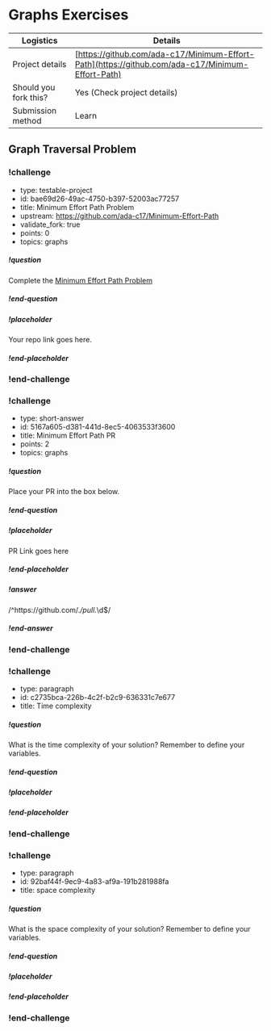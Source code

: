 # Graphs Exercises

| Logistics             | Details                                         |
| --------------------- | ----------------------------------------        |
| Project details       | [https://github.com/ada-c17/Minimum-Effort-Path](https://github.com/ada-c17/Minimum-Effort-Path)  |
| Should you fork this? | Yes (Check project details)                     |
| Submission method     | Learn                                           |


## Graph Traversal Problem

<!-- >>>>>>>>>>>>>>>>>>>>>> BEGIN CHALLENGE >>>>>>>>>>>>>>>>>>>>>> -->
<!-- Replace everything in square brackets [] and remove brackets  -->

### !challenge

* type: testable-project
* id: bae69d26-49ac-4750-b397-52003ac77257
* title: Minimum Effort Path Problem
* upstream: https://github.com/ada-c17/Minimum-Effort-Path
* validate_fork: true
* points: 0
* topics: graphs

##### !question

Complete the [Minimum Effort Path Problem](https://github.com/ada-c17/Minimum-Effort-Path)

##### !end-question

##### !placeholder

Your repo link goes here.

##### !end-placeholder

<!-- other optional sections -->
<!-- !hint - !end-hint (markdown, users can see after a failed attempt) -->
<!-- !rubric - !end-rubric (markdown, instructors can see while scoring a checkpoint) -->
<!-- !explanation - !end-explanation (markdown, students can see after answering correctly) -->

### !end-challenge

<!-- ======================= END CHALLENGE ======================= -->

<!-- >>>>>>>>>>>>>>>>>>>>>> BEGIN CHALLENGE >>>>>>>>>>>>>>>>>>>>>> -->
<!-- Replace everything in square brackets [] and remove brackets  -->

### !challenge

* type: short-answer
* id: 5167a605-d381-441d-8ec5-4063533f3600
* title: Minimum Effort Path PR
* points: 2
* topics: graphs

##### !question

Place your PR into the box below.

##### !end-question

##### !placeholder

PR Link goes here

##### !end-placeholder

##### !answer

/^https:\/\/github.com\/.*\/pull.*\d$/

##### !end-answer

<!-- other optional sections -->
<!-- !hint - !end-hint (markdown, users can see after a failed attempt) -->
<!-- !rubric - !end-rubric (markdown, instructors can see while scoring a checkpoint) -->
<!-- !explanation - !end-explanation (markdown, students can see after answering correctly) -->

### !end-challenge

<!-- ======================= END CHALLENGE ======================= -->

<!-- >>>>>>>>>>>>>>>>>>>>>> BEGIN CHALLENGE >>>>>>>>>>>>>>>>>>>>>> -->
<!-- Replace everything in square brackets [] and remove brackets  -->

### !challenge

* type: paragraph
* id: c2735bca-226b-4c2f-b2c9-636331c7e677
* title: Time complexity
<!-- * points: [1] (optional, the number of points for scoring as a checkpoint) -->
<!-- * topics: [python, pandas] (Checkpoints only, optional the topics for analyzing points) -->

##### !question

What is the time complexity of your solution? Remember to define your variables.

##### !end-question

##### !placeholder


##### !end-placeholder

<!-- other optional sections -->
<!-- !hint - !end-hint (markdown, hidden, students click to view) -->
<!-- !rubric - !end-rubric (markdown, instructors can see while scoring a checkpoint) -->

### !end-challenge

<!-- ======================= END CHALLENGE ======================= -->

<!-- >>>>>>>>>>>>>>>>>>>>>> BEGIN CHALLENGE >>>>>>>>>>>>>>>>>>>>>> -->
<!-- Replace everything in square brackets [] and remove brackets  -->

### !challenge

* type: paragraph
* id: 92baf44f-9ec9-4a83-af9a-191b281988fa
* title: space complexity
<!-- * points: [1] (optional, the number of points for scoring as a checkpoint) -->
<!-- * topics: [python, pandas] (Checkpoints only, optional the topics for analyzing points) -->

##### !question

What is the space complexity of your solution? Remember to define your variables.

##### !end-question

##### !placeholder

##### !end-placeholder

### !end-challenge

<!-- ======================= END CHALLENGE ======================= -->
